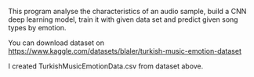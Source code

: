 This program analyse the characteristics of an audio sample, 
             build a CNN deep learning model,
             train it with given data set and
             predict given song types by emotion.

You can download dataset on https://www.kaggle.com/datasets/blaler/turkish-music-emotion-dataset

I created TurkishMusicEmotionData.csv from dataset above.
